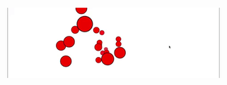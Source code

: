 ![alt text](https://github.com/gorozco58/Animations-Javascript/blob/master/Examples/3DBallRotation.gif "3D balls rotation")


